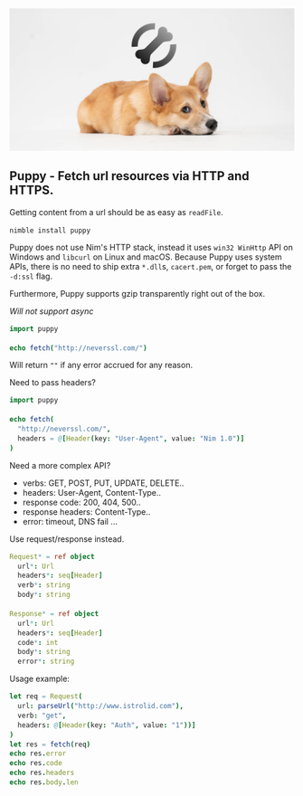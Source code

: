 <img src="docs/puppyBanner.png">

## Puppy - Fetch url resources via HTTP and HTTPS.

Getting content from a url should be as easy as `readFile`.

`nimble install puppy`

Puppy does not use Nim's HTTP stack, instead it uses `win32 WinHttp` API on Windows and `libcurl` on Linux and macOS. Because Puppy uses system APIs, there is no need to ship extra `*.dll`s, `cacert.pem`, or forget to pass the `-d:ssl` flag.

Furthermore, Puppy supports gzip transparently right out of the box.

*Will not support async*

```nim
import puppy

echo fetch("http://neverssl.com/")
```

Will return `""` if any error accrued for any reason.

Need to pass headers?

```nim
import puppy

echo fetch(
  "http://neverssl.com/",
  headers = @[Header(key: "User-Agent", value: "Nim 1.0")]
)
```

Need a more complex API?
* verbs: GET, POST, PUT, UPDATE, DELETE..
* headers: User-Agent, Content-Type..
* response code: 200, 404, 500..
* response headers: Content-Type..
* error: timeout, DNS fail ...

Use request/response instead.

```nim
Request* = ref object
  url*: Url
  headers*: seq[Header]
  verb*: string
  body*: string

Response* = ref object
  url*: Url
  headers*: seq[Header]
  code*: int
  body*: string
  error*: string
```

Usage example:

```nim
let req = Request(
  url: parseUrl("http://www.istrolid.com"),
  verb: "get",
  headers: @[Header(key: "Auth", value: "1"))]
)
let res = fetch(req)
echo res.error
echo res.code
echo res.headers
echo res.body.len
```
